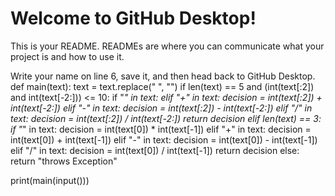 # Welcome to GitHub Desktop!

This is your README. READMEs are where you can communicate what your project is and how to use it.

Write your name on line 6, save it, and then head back to GitHub Desktop.
def main(text):
    text = text.replace(" ", "")
    if len(text) == 5 and (int(text[:2]) and int(text[-2:])) <= 10:
        if "*" in text:
        elif "+" in text:
            decision = int(text[:2]) + int(text[-2:])
        elif "-" in text:
            decision = int(text[:2]) - int(text[-2:])
        elif "/" in text:
            decision = int(text[:2]) / int(text[-2:])
        return decision
    elif len(text) == 3:
        if "*" in text:
            decision = int(text[0]) * int(text[-1])
        elif "+" in text:
            decision = int(text[0]) + int(text[-1])
        elif "-" in text:
            decision = int(text[0]) - int(text[-1])
        elif "/" in text:
            decision = int(text[0]) / int(text[-1])
        return decision
    else:
        return "throws Exception"


print(main(input()))


